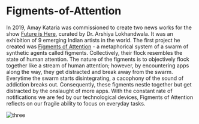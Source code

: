 # Figments-of-Attention
In 2019, Amay Kataria was commissioned to create two news works for the show [Future is Here](http://futureishere.in/), curated by Dr. Arshiya Lokhandwala. It was an exhibition of 9 emerging Indian artists in the world. The first project he created was [Figments of Attention](https://amaykataria.com/#/FigmentsOfAttention) - a metaphorical system of a swarm of synthetic agents called figments. Collectively, their flock resembles the state of human attention. The nature of the figments is to objectively flock together like a stream of human attention; however, by encountering apps along the way, they get distracted and break away from the swarm. Everytime the swarm starts disintegrating, a cacophony of the sound of addiction breaks out. Consequently, these figments nestle together but get distracted by the onslaught of more apps. With the constant rate of notifications we are fed by our technological devices, Figments of Attention reflects on our fragile ability to focus on everyday tasks. 

![three](https://user-images.githubusercontent.com/4178424/145725165-2ed948bb-ff69-4415-89a3-03f2a4baf935.png)

